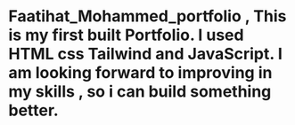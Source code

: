 ﻿# Faatihat_Mohammed_portfolio , This is my first built Portfolio. I used HTML css Tailwind and JavaScript. I am looking forward to improving in my skills , so i can build something better.
